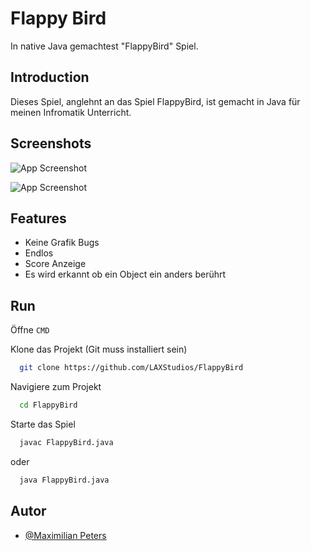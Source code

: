 # Flappy Bird

In native Java gemachtest "FlappyBird" Spiel.


## Introduction
Dieses Spiel, anglehnt an das Spiel FlappyBird, ist gemacht in Java für
meinen Infromatik Unterricht.
## Screenshots

![App Screenshot](https://cdn.discordapp.com/attachments/1045835154414903376/1045835179794644993/image.png)

![App Screenshot](https://cdn.discordapp.com/attachments/1045835154414903376/1046179853533192222/Flappy-Bird-2022-11-26-22-40-45.gif)


## Features

- Keine Grafik Bugs
- Endlos
- Score Anzeige
- Es wird erkannt ob ein Object ein anders berührt


## Run

Öffne `CMD`

Klone das Projekt (Git muss installiert sein)

```bash
  git clone https://github.com/LAXStudios/FlappyBird
```

Navigiere zum Projekt

```bash
  cd FlappyBird
```

Starte das Spiel

```bash
  javac FlappyBird.java
```
oder
```bash
  java FlappyBird.java
```


## Autor

- [@Maximilian Peters](https://www.github.com/LAXStudios)


